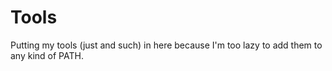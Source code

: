 # Tools

Putting my tools (just and such) in here because I'm too lazy to add them to any kind of PATH.